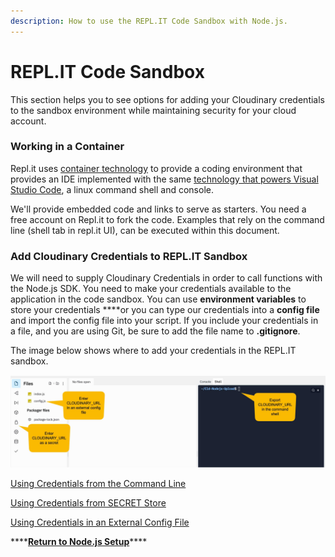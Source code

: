 ```yaml
---
description: How to use the REPL.IT Code Sandbox with Node.js.
---
```


# REPL.IT Code Sandbox

This section helps you to see options for adding your Cloudinary credentials to the sandbox environment while maintaining security for your cloud account.

### Working in a Container

Repl.it uses [container technology](https://cloud.google.com/customers/repl-it) to provide a coding environment that provides an IDE implemented with the same [technology that powers Visual Studio Code](https://www.developer.com/cloud/repl-it-an-online-editor-for-coding-or-learning/#:~:text=This%20is%20the%20same%20technology,languages%20as%20well%20as%20collaboration.), a linux command shell and console.

We'll provide embedded code and links to serve as starters.  You need a free account on Repl.it to fork the code.  Examples that rely on the command line \(shell tab in repl.it UI\), can be executed within this document.

### Add Cloudinary Credentials to REPL.IT Sandbox

 We will need to supply Cloudinary Credentials in order to call functions with the Node.js SDK.  You need to make your credentials  available to the application in the code sandbox.  You can use **environment variables** to store your credentials ****or you can type our credentials into a **config file** and import the config file into your script.  If you include your credentials in a file, and you are using Git, be sure to add the file name to **.gitignore**.

The image below shows where to add your credentials in the REPL.IT sandbox.

![Adding credentials to your application context](../../.gitbook/assets/replit-credentials.jpg)

[Using Credentials from the Command Line](using-credentials-on-the-command-line.md)

[Using Credentials from SECRET Store](using-credentials-in-secrets.md)

[Using Credentials in an External Config File](using-credentials-on-the-command-line.md)

\*\*\*\*[**Return to Node.js Setup**](../node-setup/)\*\*\*\*


